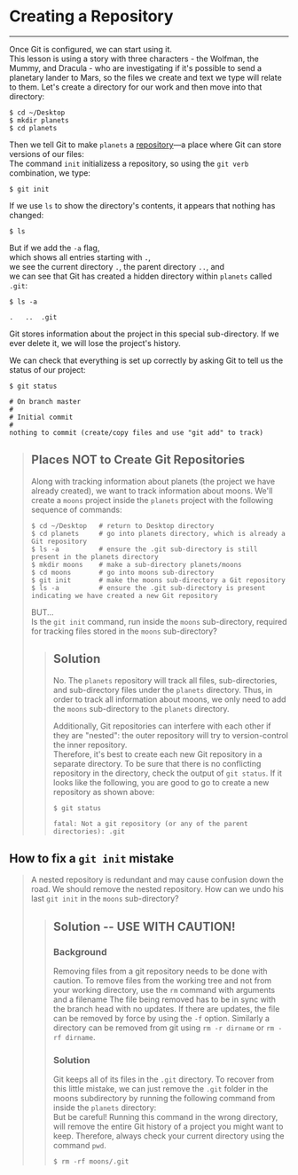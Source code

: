 # Creating a Repository
---

Once Git is configured,
we can start using it.  
This lesson is using a story with three characters - the Wolfman, the Mummy, and Dracula - who are investigating if it's possible to send a planetary lander to Mars, so the files we create and text we type will relate to them.
Let's create a directory for our work and then move into that directory:

~~~ {.bash}
$ cd ~/Desktop
$ mkdir planets
$ cd planets
~~~

Then we tell Git to make `planets` a [repository](reference.html#repository)&mdash;a place where
Git can store versions of our files:  
The command `init` initializess a repository, so using the `git verb` combination, we type:

~~~ {.bash}
$ git init
~~~

If we use `ls` to show the directory's contents,
it appears that nothing has changed:

~~~ {.bash}
$ ls
~~~

But if we add the `-a` flag,  
which shows all entries starting with `.`,  
we see the current directory `.`, the parent directory `..`, and  
we can see that Git has created a hidden directory within `planets` called `.git`:

~~~ {.bash}
$ ls -a
~~~
~~~ 
.	..	.git
~~~

Git stores information about the project in this special sub-directory.
If we ever delete it,
we will lose the project's history.

We can check that everything is set up correctly
by asking Git to tell us the status of our project:

~~~ {.bash}
$ git status
~~~
~~~ {.output}
# On branch master
#
# Initial commit
#
nothing to commit (create/copy files and use "git add" to track)
~~~

> ## Places NOT to Create Git Repositories
>
> Along with tracking information about planets (the project we have already created), 
> we want to track information about moons.
> We'll create a `moons` project inside the `planets` 
> project with the following sequence of commands:
>
> ~~~
> $ cd ~/Desktop   # return to Desktop directory
> $ cd planets     # go into planets directory, which is already a Git repository
> $ ls -a          # ensure the .git sub-directory is still present in the planets directory
> $ mkdir moons    # make a sub-directory planets/moons
> $ cd moons       # go into moons sub-directory
> $ git init       # make the moons sub-directory a Git repository
> $ ls -a          # ensure the .git sub-directory is present indicating we have created a new Git repository
> ~~~
> 
>
> BUT...  
> Is the `git init` command, run inside the `moons` sub-directory, required for 
> tracking files stored in the `moons` sub-directory?
> 
> > ## Solution
> >
> > No. The `planets` repository will track all files, sub-directories, and 
> > sub-directory files under the `planets` directory.  Thus, in order to track 
> > all information about moons, we only need to add the `moons` sub-directory
> > to the `planets` directory.
> > 
> > Additionally, Git repositories can interfere with each other if they are "nested":
> > the outer repository will try to version-control
> > the inner repository.  
> > Therefore, it's best to create each new Git
> > repository in a separate directory. To be sure that there is no conflicting
> > repository in the directory, check the output of `git status`. If it looks
> > like the following, you are good to go to create a new repository as shown
> > above:
> >
> > ~~~
> > $ git status
> > ~~~
> > 
> > ~~~
> > fatal: Not a git repository (or any of the parent directories): .git
> > ~~~
> > 
## How to fix a `git init` mistake
> A nested repository is redundant and may cause confusion
> down the road. We should remove the nested repository. How can we undo 
> his last `git init` in the `moons` sub-directory?
>
> > ## Solution -- USE WITH CAUTION!
> >
> > ### Background
> > Removing files from a git repository needs to be done with caution. To remove files from the working tree and not from your working directory, use the `rm` command with arguments and a filename
> > The file being removed has to be in sync with the branch head with no updates. If there are updates, the file can be removed by force by using the `-f` option. Similarly a directory can be removed from git using `rm -r dirname` or `rm -rf dirname`.
> >
> > ### Solution
> > Git keeps all of its files in the `.git` directory.
> > To recover from this little mistake, we can just remove the `.git`
> > folder in the moons subdirectory by running the following command from inside the `planets` directory:  
> > But be careful! Running this command in the wrong directory, will remove
> > the entire Git history of a project you might want to keep. Therefore, always check your current directory using the
> > command `pwd`.  
> > ~~~
> > $ rm -rf moons/.git
> > ~~~
> > 
> >

> 
